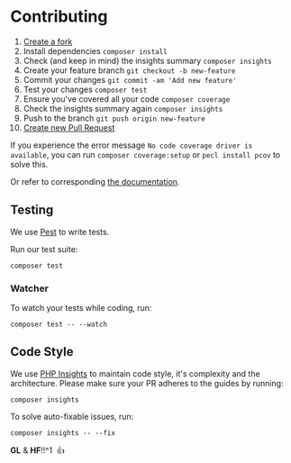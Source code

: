 # Contributing

1. [Create a fork](https://help.github.com/articles/fork-a-repo/)
2. Install dependencies `composer install`
3. Check (and keep in mind) the insights summary `composer insights`
4. Create your feature branch `git checkout -b new-feature`
5. Commit your changes `git commit -am 'Add new feature'`
6. Test your changes `composer test`
7. Ensure you've covered all your code `composer coverage`
8. Check the insights summary again `composer insights`
9. Push to the branch `git push origin new-feature`
10. [Create new Pull Request](https://help.github.com/articles/creating-a-pull-request/)

If you experience the error message `No code coverage driver is available`, you
can run `composer coverage:setup` or `pecl install pcov` to solve this.

Or refer to corresponding [the documentation](https://pestphp.com/docs/coverage).

## Testing

We use [Pest](https://github.com/pestphp/pest) to write tests.

Run our test suite:

```shell
composer test
```

### Watcher

To watch your tests while coding, run:

```shell
composer test -- --watch
```

## Code Style

We use [PHP Insights](https://github.com/nunomaduro/phpinsights) to maintain
code style, it's complexity and the architecture. Please make sure your PR
adheres to the guides by running:

```shell
composer insights
```

To solve auto-fixable issues, run:

```shell
composer insights -- --fix
```

__GL__ & __HF__!!^1 &nbsp;👍
